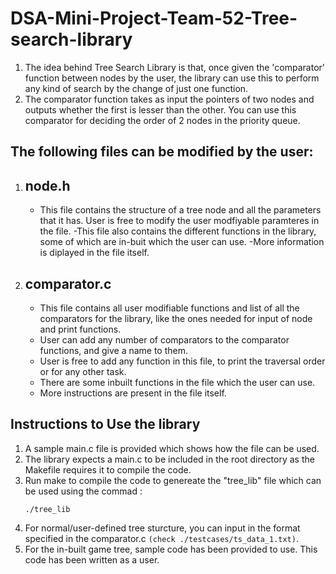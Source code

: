 # DSA-Mini-Project-Team-52-Tree-search-library
1.  The idea behind Tree Search Library is that, once given the 'comparator' function between nodes by 
    the user, the library can use this to perform any kind of search by the change of just one function.
2. The comparator function takes as input the pointers of two nodes and outputs whether the first is 
    lesser than the other. You can use this comparator for deciding the order of 2 nodes in the priority 
    queue.
## The following files can be modified by the user: 
1. ## node.h
    - This file contains the structure of a tree node and all the parameters that it has. User is free to modify the user modfiyable paramteres in the file.
    -This file also contains the different functions in the library, some of which are in-buit which the user can use.
    -More information is diplayed in the file itself.
2. ## comparator.c
    - This file contains all user modifiable functions and list of all the comparators for the library, like the ones needed for input of node and print functions.
    - User can add any number of comparators to the comparator functions, and give a name to them.
    - User is free to add any function in this file, to print the traversal order or for any other task.
    - There are some inbuilt functions in the file which the user can use. 
    - More instructions are present in the file itself.

## Instructions to Use the library
1. A sample main.c file is provided which shows how the file can be used. 
2. The library expects a main.c to be included in the root directory as the Makefile requires it to compile the code.
3. Run make to compile the code to genereate the "tree_lib" file which can be used using the commad :
    ```
    ./tree_lib 
    ``` 
4. For normal/user-defined tree sturcture, you can input in the format specified in the comparator.c `(check ./testcases/ts_data_1.txt)`.
5. For the in-built game tree, sample code has been provided to use. This code has been written as a user.